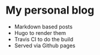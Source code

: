 # My personal blog

- Markdown based posts
- Hugo to render them
- Travis CI to do the build
- Served via Github pages
